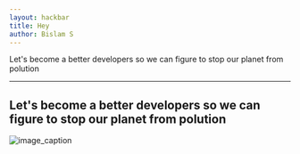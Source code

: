 ```yaml
---
layout: hackbar
title: Hey
author: Bislam S
---
```


Let's become a better developers so we can figure to stop our planet from polution

---

## Let's become a better developers so we can figure to stop our planet from polution
![image_caption]({{site.baseurl}}/assets/images/bislam.jpg)
